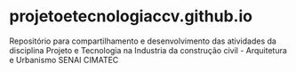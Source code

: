# projetoetecnologiaccv.github.io
Repositório para compartilhamento e desenvolvimento das atividades da disciplina Projeto e Tecnologia na Industria da construção civil - Arquitetura e Urbanismo SENAI CIMATEC 
